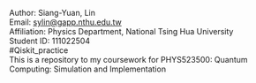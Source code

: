 Author: Siang-Yuan, Lin  
Email: sylin@gapp.nthu.edu.tw  
Affiliation: Physics Department, National Tsing Hua University  
Student ID: 111022504  
#Qiskit_practice  
This is a repository to my coursework for PHYS523500: Quantum Computing: Simulation and Implementation 
